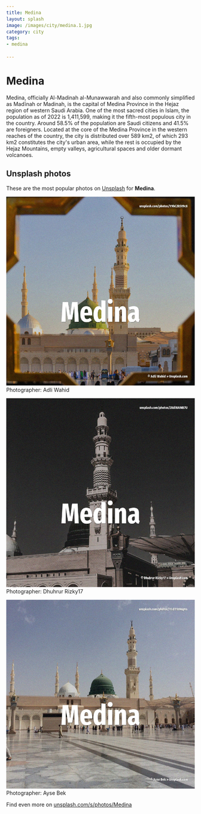 ```yaml
---
title: Medina
layout: splash
image: /images/city/medina.1.jpg
category: city
tags:
- medina

---
```

# Medina

Medina, officially Al-Madinah al-Munawwarah  and also commonly simplified as Madīnah or Madinah, is  the capital of Medina Province in the Hejaz region of western Saudi Arabia. One of the most sacred cities in Islam, the population as of 2022 is 1,411,599, making it the  fifth-most populous city in the country. Around 58.5% of the population are Saudi citizens and 41.5% are foreigners. Located at the core of the Medina Province in the western reaches of the country, the city is  distributed over 589 km2, of which 293 km2  constitutes the city's urban area, while the rest is  occupied by the Hejaz Mountains, empty valleys, agricultural spaces and older dormant volcanoes.  

 
## Unsplash photos
These are the most popular photos on [Unsplash](https://unsplash.com) for **Medina**.
 
![Medina](/images/city/medina.1.jpg)
Photographer:  Adli Wahid
 
![Medina](/images/city/medina.2.jpg)
Photographer:  Dhuhrur Rizky17
 
![Medina](/images/city/medina.3.jpg)
Photographer:  Ayse Bek
 
Find even more on [unsplash.com/s/photos/Medina](https://unsplash.com/s/photos/Medina)
 
